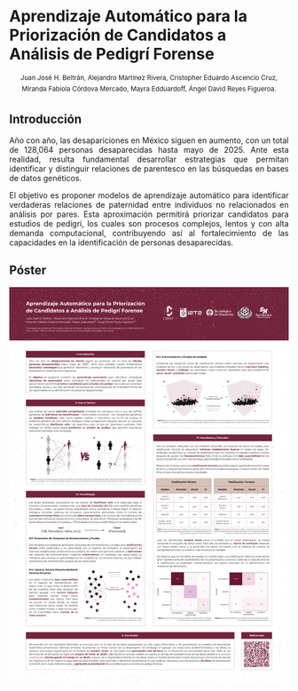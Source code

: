 # Aprendizaje Automático para la Priorización de Candidatos a Análisis de Pedigrí Forense

<p align = "center"> <sup>Juan José H. Beltrán, Alejandro Martínez Rivera, Cristopher Eduardo Ascencio Cruz, Miranda Fabiola Córdova Mercado, Mayra Edduardoff, Ángel David Reyes Figueroa. </sup> </p>

## Introducción

<p align = "justify"> Año con año, las desapariciones en México siguen en aumento, con un total de 128,064 personas desaparecidas hasta mayo de 2025. Ante esta realidad, resulta fundamental desarrollar estrategias que permitan identificar y distinguir relaciones de parentesco en las búsquedas en bases de datos genéticos. </p>

<p align = "justify"> El objetivo es proponer modelos de aprendizaje automático para identificar verdaderas relaciones de paternidad entre individuos no relacionados en análisis por pares. Esta aproximación permitirá priorizar candidatos para estudios de pedigrí, los cuales son procesos complejos, lentos y con alta demanda computacional, contribuyendo así al fortalecimiento de las capacidades en la identificación de personas desaparecidas. </p>

## Póster

<p align = "center">
    <img src="notes/poster.png">
<p>

